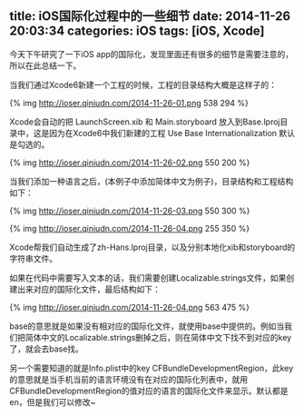 title: iOS国际化过程中的一些细节
date: 2014-11-26 20:03:34
categories: iOS
tags: [iOS, Xcode]
---

今天下午研究了一下iOS app的国际化，发现里面还有很多的细节是需要注意的，所以在此总结一下。

<!-- more -->

当我们通过Xcode6新建一个工程的时候，工程的目录结构大概是这样子的：

{% img http://ioser.qiniudn.com/2014-11-26-01.png 538 294 %}

Xcode会自动的把 LaunchScreen.xib 和 Main.storyboard 放入到Base.lproj目录中，这是因为在Xcode6中我们新建的工程 Use Base Internationalization 默认是勾选的。

{% img http://ioser.qiniudn.com/2014-11-26-02.png 550 200 %}


当我们添加一种语言之后，(本例子中添加简体中文为例子)，目录结构和工程结构如下：

{% img http://ioser.qiniudn.com/2014-11-26-03.png 550 300 %}

{% img http://ioser.qiniudn.com/2014-11-26-04.png 255 350 %}

Xcode帮我们自动生成了zh-Hans.lproj目录，以及分别本地化xib和storyboard的字符串文件。

如果在代码中需要写入文本的话，我们需要创建Localizable.strings文件，如果创建出来对应的国际化文件，最后结构如下：

{% img http://ioser.qiniudn.com/2014-11-26-04.png 563 475 %}

base的意思就是如果没有相对应的国际化文件，就使用base中提供的。例如当我们把简体中文的Localizable.strings删掉之后，则在简体中文下找不到对应的key了，就会去base找。


另一个需要知道的就是Info.plist中的key CFBundleDevelopmentRegion，此key的意思就是当手机当前的语言环境没有在对应的国际化列表中，就用CFBundleDevelopmentRegion的值对应的语言的国际化文件来显示。默认都是en，但是我们可以修改~

